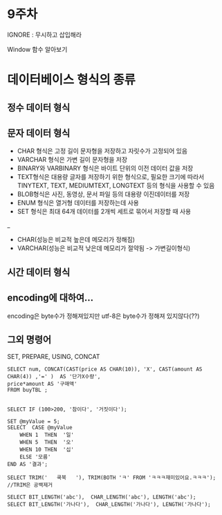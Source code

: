 # 9주차

IGNORE : 무시하고 삽입해라

Window 함수 알아보기

# 데이터베이스 형식의 종류

## 정수 데이터 형식

## 문자 데이터 형식

+ CHAR 형식은 고정 길이 문자형을 저장하고 자릿수가 고정되어 있음
+ VARCHAR 형식은 가변 길이 문자형을 저장
+ BINARY와 VARBINARY 형식은 바이트 단위의 이전 데이터 값을 저장
+ TEXT형식은 대용량 글자를 저장하기 위한 형식으로, 필요한 크기에 따라서 TINYTEXT, TEXT, MEDIUMTEXT, LONGTEXT 등의 형식을 사용할 수 있음
+ BLOB형식은 사진, 동영상, 문서 파일 등의 대용량 이진데이터를 저장
+ ENUM 형식은 열거형 데이터를 저장하는데 사용
+ SET 형식은 최대 64개 데이터를 2개씩 세트로 묶어서 저장할 때 사용

_

+ CHAR(성능은 비교적 높은데 메모리가 정해짐)
+ VARCHAR(성능은 비교적 낮은데 메모리가 절약됨 -> 가변길이형식)

## 시간 데이터 형식


## encoding에 대하여...

encoding은 byte수가 정해져있지만 utf-8은 byte수가 정해져 있지않다(??)

## 그외 명령어

SET, PREPARE, USING, CONCAT

    SELECT num, CONCAT(CAST(price AS CHAR(10)), 'X', CAST(amount AS CHAR(4)) ,'=' )  AS '단가X수량',
	price*amount AS '구매액' 
    FROM buyTBL ;


    SELECT IF (100>200, '참이다', '거짓이다');

    SET @myValue = 5;
    SELECT 	CASE @myValue
		WHEN 1  THEN  '일'
		WHEN 5  THEN  '오'
		WHEN 10 THEN  '십' 
		ELSE '모름'
	END AS '결과';

    SELECT TRIM('   쿡북   '), TRIM(BOTH 'ㅋ' FROM 'ㅋㅋㅋ재미있어요.ㅋㅋㅋ');
    //TRIM은 공백제거

    SELECT BIT_LENGTH('abc'),  CHAR_LENGTH('abc'), LENGTH('abc');
    SELECT BIT_LENGTH('가나다'),  CHAR_LENGTH('가나다'), LENGTH('가나다');
